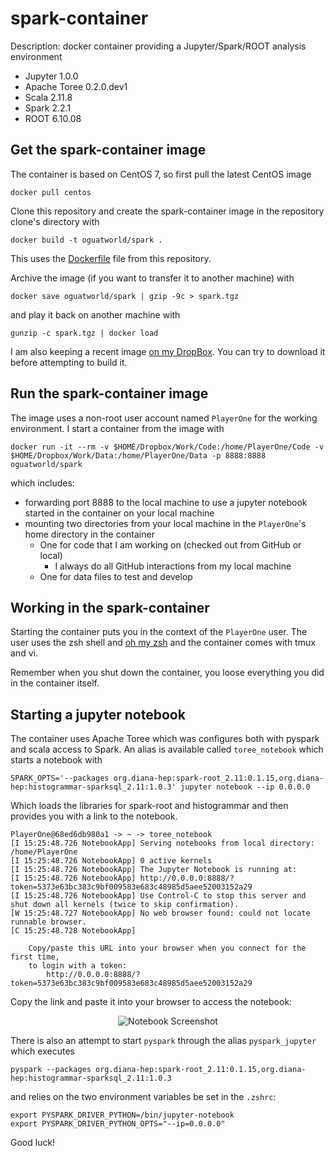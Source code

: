 # spark-container

Description: docker container providing a Jupyter/Spark/ROOT analysis environment

* Jupyter 1.0.0
* Apache Toree 0.2.0.dev1
* Scala 2.11.8
* Spark 2.2.1
* ROOT 6.10.08

## Get the spark-container image

The container is based on CentOS 7, so first pull the latest CentOS image

```
docker pull centos
```

Clone this repository and create the spark-container image in the repository clone's directory with

```
docker build -t oguatworld/spark .
```

This uses the [Dockerfile](https://raw.githubusercontent.com/gutsche/spark-container/master/Dockerfile) file from this repository.

Archive the image (if you want to transfer it to another machine) with

```
docker save oguatworld/spark | gzip -9c > spark.tgz
```

and play it back on another machine with

```
gunzip -c spark.tgz | docker load
```

I am also keeping a recent image [on my DropBox](http://tinyurl.com/y9pmdqog). You can try to download it before attempting to build it.

## Run the spark-container image

The image uses a non-root user account named `PlayerOne` for the working environment. I start a container from the image with

```
docker run -it --rm -v $HOME/Dropbox/Work/Code:/home/PlayerOne/Code -v $HOME/Dropbox/Work/Data:/home/PlayerOne/Data -p 8888:8888 oguatworld/spark
```

which includes:

* forwarding port 8888 to the local machine to use a jupyter notebook started in the container on your local machine
* mounting two directories from your local machine in the `PlayerOne`'s home directory in the container
    * One for code that I am working on (checked out from GitHub  or local) 
        * I always do all GitHub interactions from my local machine
    * One for data files to test and develop

## Working in the spark-container

Starting the container puts you in the context of the `PlayerOne` user. The user uses the zsh shell and [oh my zsh](https://github.com/robbyrussell/oh-my-zsh) and the container comes with tmux and vi. 

Remember when you shut down the container, you loose everything you did in the container itself.

## Starting a jupyter notebook

The container uses Apache Toree which was configures both with pyspark and scala access to Spark. An alias is available called `toree_notebook` which starts a notebook with

```
SPARK_OPTS='--packages org.diana-hep:spark-root_2.11:0.1.15,org.diana-hep:histogrammar-sparksql_2.11:1.0.3' jupyter notebook --ip 0.0.0.0
```

Which loads the libraries for spark-root and histogrammar and then provides you with a link to the notebook. 

```
PlayerOne@68ed6db980a1 -> ~ -> toree_notebook
[I 15:25:48.726 NotebookApp] Serving notebooks from local directory: /home/PlayerOne
[I 15:25:48.726 NotebookApp] 0 active kernels
[I 15:25:48.726 NotebookApp] The Jupyter Notebook is running at:
[I 15:25:48.726 NotebookApp] http://0.0.0.0:8888/?token=5373e63bc383c9bf009583e683c48985d5aee52003152a29
[I 15:25:48.726 NotebookApp] Use Control-C to stop this server and shut down all kernels (twice to skip confirmation).
[W 15:25:48.727 NotebookApp] No web browser found: could not locate runnable browser.
[C 15:25:48.728 NotebookApp]

    Copy/paste this URL into your browser when you connect for the first time,
    to login with a token:
        http://0.0.0.0:8888/?token=5373e63bc383c9bf009583e683c48985d5aee52003152a29
```

Copy the link and paste it into your browser to access the notebook:

<p align="center">
  <img src="https://github.com/gutsche/spark-container/raw/master/notebook_screenshot.png" alt="Notebook Screenshot">
</p>

There is also an attempt to start `pyspark` through the alias `pyspark_jupyter` which executes

```
pyspark --packages org.diana-hep:spark-root_2.11:0.1.15,org.diana-hep:histogrammar-sparksql_2.11:1.0.3
```

and relies on the two environment variables be set in the `.zshrc`:

```
export PYSPARK_DRIVER_PYTHON=/bin/jupyter-notebook
export PYSPARK_DRIVER_PYTHON_OPTS="--ip=0.0.0.0"
```

Good luck!
